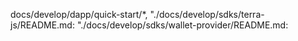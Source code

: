docs/develop/dapp/quick-start/*, [](docs/develop/terrain/*)
"./docs/develop/sdks/terra-js/README.md: [](docs/develop/terra-js/README.md)
"./docs/develop/sdks/wallet-provider/README.md: [](docs/develop/wallet-provider/README.md)
